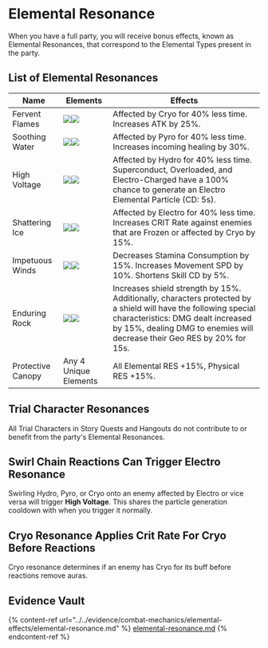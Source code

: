 # Elemental Resonance

When you have a full party, you will receive bonus effects, known as Elemental Resonances, that correspond to the Elemental Types present in the party.

## List of Elemental Resonances

| Name              | Elements                                                                                                             | Effects                                                                                                                                                                                                                          |
| ----------------- | -------------------------------------------------------------------------------------------------------------------- | -------------------------------------------------------------------------------------------------------------------------------------------------------------------------------------------------------------------------------- |
| Fervent Flames    | ![](<../../.gitbook/assets/element\_pyro (1) (1).png>)![](<../../.gitbook/assets/element\_pyro (1) (1).png>)         | Affected by Cryo for 40% less time. Increases ATK by 25%.                                                                                                                                                                        |
| Soothing Water    | ![](../../.gitbook/assets/element\_hydro.png)![](../../.gitbook/assets/element\_hydro.png)                           | Affected by Pyro for 40% less time. Increases incoming healing by 30%.                                                                                                                                                           |
| High Voltage      | ![](<../../.gitbook/assets/element\_electro (1) (41).png>)![](<../../.gitbook/assets/element\_electro (1) (41).png>) | Affected by Hydro for 40% less time. Superconduct, Overloaded, and Electro-Charged have a 100% chance to generate an Electro Elemental Particle (CD: 5s).                                                                        |
| Shattering Ice    | ![](../../.gitbook/assets/element\_cryo.png)![](../../.gitbook/assets/element\_cryo.png)                             | Affected by Electro for 40% less time. Increases CRIT Rate against enemies that are Frozen or affected by Cryo by 15%.                                                                                                           |
| Impetuous Winds   | ![](../../.gitbook/assets/element\_anemo.png)![](../../.gitbook/assets/element\_anemo.png)                           | Decreases Stamina Consumption by 15%. Increases Movement SPD by 10%. Shortens Skill CD by 5%.                                                                                                                                    |
| Enduring Rock     | ![](<../../.gitbook/assets/element\_geo (1).png>)![](<../../.gitbook/assets/element\_geo (1).png>)                   | Increases shield strength by 15%. Additionally, characters protected by a shield will have the following special characteristics: DMG dealt increased by 15%, dealing DMG to enemies will decrease their Geo RES by 20% for 15s. |
| Protective Canopy | Any 4 Unique Elements                                                                                                | All Elemental RES +15%, Physical RES +15%.                                                                                                                                                                                       |

## Trial Character Resonances

All Trial Characters in Story Quests and Hangouts do not contribute to or benefit from the party's Elemental Resonances.

## Swirl Chain Reactions Can Trigger Electro Resonance

Swirling Hydro, Pyro, or Cryo onto an enemy affected by Electro or vice versa will trigger **High Voltage**. This shares the particle generation cooldown with when you trigger it normally.

## Cryo Resonance Applies Crit Rate For Cryo Before Reactions

Cryo resonance determines if an enemy has Cryo for its buff before reactions remove auras.

## Evidence Vault

{% content-ref url="../../evidence/combat-mechanics/elemental-effects/elemental-resonance.md" %}
[elemental-resonance.md](../../evidence/combat-mechanics/elemental-effects/elemental-resonance.md)
{% endcontent-ref %}
